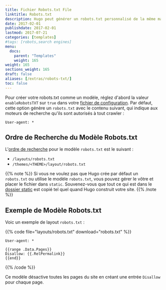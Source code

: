 ```yaml
---
title: Fichier Robots.txt File
linktitle: Robots.txt
description: Hugo peut générer un robots.txt personnalisé de la même manière que pour tout autre modèle.
date: 2017-02-01
publishdate: 2017-02-01
lastmod: 2017-07-21
categories: [templates]
#tags: [robots,search engines]
menu:
  docs:
    parent: "Templates"
    weight: 165
weight: 165
sections_weight: 165
draft: false
aliases: [/extras/robots-txt/]
toc: false
---
```


Pour créer votre robots.txt comme un modèle, réglez d'abord la valeur `enableRobotsTXT` sur `true` dans votre [fichier de configuration][config]. Par défaut, cette option génère un `robots.txt` avec le contenu suivant, qui indique aux moteurs de recherche qu'ils sont autorisés à tout crawler :

```http
User-agent: *
```

## Ordre de Recherche du Modèle Robots.txt

L'[ordre de recherche][lookup] pour le modèle `robots.txt` est le suivant :

* `/layouts/robots.txt`
* `/themes/<THEME>/layout/robots.txt`

{{% note %}}
Si vous ne voulez pas que Hugo crée par défaut un `robots.txt` ou utilise le modèle `robots.txt`, vous pouvez gérer le vôtre et placer le fichier dans  `static`. Souvenez-vous que tout ce qui est dans le [dossier static](/getting-started/directory-structure/) est copié tel quel quand Hugo construit votre site.
{{% /note %}}

## Exemple de Modèle Robots.txt 

Voic un exemple de layout `robots.txt` :

{{% code file="layouts/robots.txt" download="robots.txt" %}}
```http
User-agent: *

{{range .Data.Pages}}
Disallow: {{.RelPermalink}}
{{end}}
```
{{% /code %}}

Ce modèle désactive toutes les pages du site en créant une entrée `Disallow` pour chaque page.

[config]: /demarrage/configuration/
[lookup]: /templates/lookup-order/
[robots]: http://www.robotstxt.org/